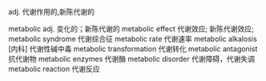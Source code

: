 adj. 代谢作用的,新陈代谢的

metabolic adj. 变化的；新陈代谢的
metabolic effect 代谢效应; 新陈代谢效应;
metabolic syndrome 代谢综合征
metabolic rate 代谢速率
metabolic alkalosis [内科] 代谢性碱中毒
metabolic transformation 代谢转化
metabolic antagonist 抗代谢物
metabolic enzymes 代谢酶
metabolic disorder 代谢障碍，代谢失调
metabolic reaction 代谢反应